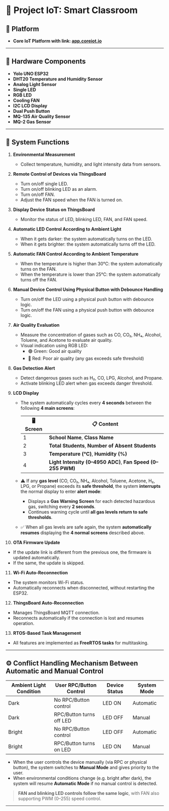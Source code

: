 # 🚀 Project IoT: Smart Classroom

## 🔧 Platform 
- **Core IoT Platform with link: [app.coreiot.io](https://app.coreiot.io)**

---

## 📡 Hardware Components
- **Yolo UNO ESP32**
- **DHT20 Temperature and Humidity Sensor**
- **Analog Light Sensor**
- **Single LED**
- **RGB LED**
- **Cooling FAN**
- **I2C LCD Display**
- **Dual Push Button**
- **MQ-135 Air Quality Sensor**
- **MQ-2 Gas Sensor**

---

## 🎯 System Functions

1. **Environmental Measurement**
   - Collect temperature, humidity, and light intensity data from sensors.

2. **Remote Control of Devices via ThingsBoard**
   - Turn on/off single LED.
   - Turn on/off blinking LED as an alarm.
   - Turn on/off FAN.
   - Adjust the FAN speed when the FAN is turned on.

3. **Display Device Status on ThingsBoard**
   - Monitor the status of LED, blinking LED, FAN, and FAN speed.

4. **Automatic LED Control According to Ambient Light**
   - When it gets darker: the system automatically turns on the LED.
   - When it gets brighter: the system automatically turns off the LED.

5. **Automatic FAN Control According to Ambient Temperature**
   - When the temperature is higher than 30°C: the system automatically turns on the FAN.
   - When the temperature is lower than 25°C: the system automatically turns off the FAN.

6. **Manual Device Control Using Physical Button with Debounce Handling**
   - Turn on/off the LED using a physical push button with debounce logic.
   - Turn on/off the FAN using a physical push button with debounce logic.

7. **Air Quality Evaluation**
   - Measure the concentration of gases such as CO, CO₂, NH₄, Alcohol, Toluene, and Acetone to evaluate air quality.
   - Visual indication using RGB LED:
     - 🟢 Green: Good air quality
     - 🔴 Red: Poor air quality (any gas exceeds safe threshold)

8. **Gas Detection Alert**
   - Detect dangerous gases such as H₂, CO, LPG, Alcohol, and Propane.
   - Activate blinking LED alert when gas exceeds danger threshold.

9. **LCD Display**
   - The system automatically cycles every **4 seconds** between the following **4 main screens**:

     | 🖥️ Screen | 📋 Content                                                |
     |-----------|------------------------------------------------------------|
     | 1         | **School Name**, **Class Name**                            |
     | 2         | **Total Students**, **Number of Absent Students**          |
     | 3         | **Temperature (°C)**, **Humidity (%)**                     |
     | 4         | **Light Intensity (0–4950 ADC)**, **Fan Speed (0–255 PWM)** |

   - ⚠️ If any **gas level** (CO, CO₂, NH₄, Alcohol, Toluene, Acetone, H₂, LPG, or Propane) exceeds its **safe threshold**, the system **interrupts** the normal display to enter **alert mode**:
     - Displays a **Gas Warning Screen** for each detected hazardous gas, switching every **2 seconds**.
     - Continues warning cycle until **all gas levels return to safe thresholds**.

   - ✅ When all gas levels are safe again, the system **automatically resumes** displaying the **4 normal screens** described above.

10. **OTA Firmware Update**
   - If the update link is different from the previous one, the firmware is updated automatically.
   - If the same, the update is skipped.

11. **Wi-Fi Auto-Reconnection**
   - The system monitors Wi-Fi status.
   - Automatically reconnects when disconnected, without restarting the ESP32.

12. **ThingsBoard Auto-Reconnection**
   - Manages ThingsBoard MQTT connection.
   - Reconnects automatically if the connection is lost and resumes operation.

13. **RTOS-Based Task Management**
   - All features are implemented as **FreeRTOS tasks** for multitasking.

---

## ⚙️ Conflict Handling Mechanism Between Automatic and Manual Control

| **Ambient Light Condition** | **User RPC/Button Control** | **Device Status** | **System Mode** |
|-----------------------------|-----------------------------|-------------------|-----------------|
| Dark                        | No RPC/Button control       | LED ON            | Automatic       |
| Dark                        | RPC/Button turns off LED    | LED OFF           | Manual          |
| Bright                      | No RPC/Button control       | LED OFF           | Automatic       |
| Bright                      | RPC/Button turns on LED     | LED ON            | Manual          |

- When the user controls the device manually (via RPC or physical button), the system switches to **Manual Mode** and gives priority to the user.
- When environmental conditions change (e.g. bright after dark), the system will resume **Automatic Mode** if no manual control is detected.

> **FAN and blinking LED controls follow the same logic**, with FAN also supporting PWM (0–255) speed control.

---

